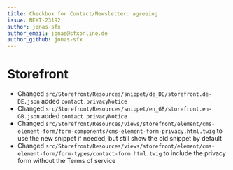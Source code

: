 ```yaml
---
title: Checkbox for Contact/Newsletter: agreeing
issue: NEXT-23192
author: jonas-sfx
author_email: jonas@sfxonline.de
author_github: jonas-sfx
---
```

# Storefront
* Changed `src/Storefront/Resources/snippet/de_DE/storefront.de-DE.json` added `contact.privacyNotice`
* Changed `src/Storefront/Resources/snippet/en_GB/storefront.en-GB.json` added `contact.privacyNotice`
* Changed `src/Storefront/Resources/views/storefront/element/cms-element-form/form-components/cms-element-form-privacy.html.twig` to use the new snippet if needed, but still show the old snippet by default
* Changed `src/Storefront/Resources/views/storefront/element/cms-element-form/form-types/contact-form.html.twig` to include the privacy form without the Terms of service
